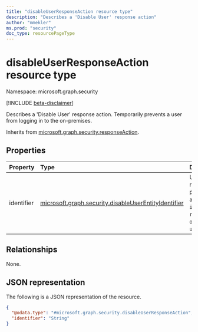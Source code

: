 ```yaml
---
title: "disableUserResponseAction resource type"
description: "Describes a 'Disable User' response action"
author: "mmekler"
ms.prod: "security"
doc_type: resourcePageType
---
```


# disableUserResponseAction resource type

Namespace: microsoft.graph.security

[!INCLUDE [beta-disclaimer](../../includes/beta-disclaimer.md)]

Describes a 'Disable User' response action.
Temporarily prevents a user from logging in to the on-premises.

Inherits from [microsoft.graph.security.responseAction](../resources/security-responseaction.md).

## Properties
| Property   | Type                                                                                                                      | Description                                                                                                                                                              |
|:-----------|:--------------------------------------------------------------------------------------------------------------------------|:-------------------------------------------------------------------------------------------------------------------------------------------------------------------------|
| identifier | [microsoft.graph.security.disableUserEntityIdentifier](../resources/enums-security.md#disableuserentityidentifier-values) | Unique identifier for the response action. The possible values are: `accountSid`, `initiatingProcessAccountSid`, `requestAccountSid`, `onPremSid`, `unknownFutureValue`. |

## Relationships
None.

## JSON representation
The following is a JSON representation of the resource.
<!-- {
  "blockType": "resource",
  "@odata.type": "microsoft.graph.security.disableUserResponseAction"
}
-->
``` json
{
  "@odata.type": "#microsoft.graph.security.disableUserResponseAction",
  "identifier": "String"
}
```

